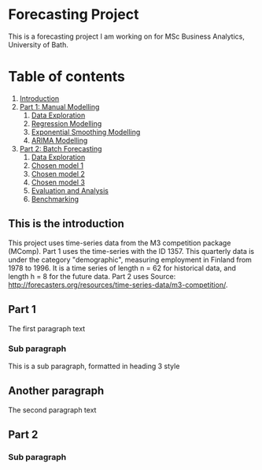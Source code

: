 # Forecasting Project
This is a forecasting project I am working on for MSc Business Analytics, University of Bath.

# Table of contents
1. [Introduction](#introduction)
2. [Part 1: Manual Modelling](#paragraph1)
    1. [Data Exploration](#subparagraph1)
    2. [Regression Modelling](#subparagraph1)
    3. [Exponential Smoothing Modelling](#subparagraph1)
    4. [ARIMA Modelling](#subparagraph1)
3. [Part 2: Batch Forecasting](#paragraph2)
    1. [Data Exploration](#subparagraph2)
    2. [Chosen model 1](#subparagraph2)
    3. [Chosen model 2](#subparagraph2)
    4. [Chosen model 3](#subparagraph2)
    5. [Evaluation and Analysis](#subparagraph2)
    6. [Benchmarking](#subparagraph2)

## This is the introduction <a name="introduction"></a>
This project uses time-series data from the M3 competition package (MComp).
Part 1 uses the time-series with the ID 1357. This quarterly data is under the category "demographic", measuring employment in Finland from 1978 to 1996. It is a time series of length n = 62 for historical data, and length h = 8 for the future data.
Part 2 uses
Source: http://forecasters.org/resources/time-series-data/m3-competition/.


## Part 1 <a name="paragraph1"></a>
The first paragraph text

### Sub paragraph <a name="subparagraph1"></a>
This is a sub paragraph, formatted in heading 3 style

## Another paragraph <a name="paragraph2"></a>
The second paragraph text

## Part 2 <a name="paragraph2"></a>

###  Sub paragraph <a name="subparagraph2"></a>
